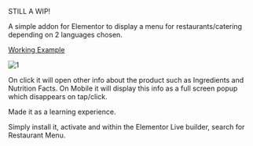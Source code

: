 STILL A WIP!

A simple addon for Elementor to display a menu for restaurants/catering depending on 2 languages chosen.

[Working Example](https://lunabistro.ro/meniu-restaurant/)

![1](https://github.com/WildWomble/elementor-restaurant-menu/assets/83188038/f2ec1490-2e2a-4433-96a3-73e9bbbf1ac6)

On click it will open other info about the product such as Ingredients and Nutrition Facts. On Mobile it will display this info as a full screen popup which disappears on tap/click.

Made it as a learning experience.

Simply install it, activate and within the Elementor Live builder, search for Restaurant Menu.
